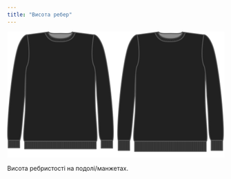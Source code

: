 ```yaml
---
title: "Висота ребер"
---
```


![Висота ребер](ribbingheight.svg)

Висота ребристості на подолі/манжетах.




